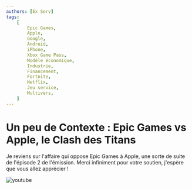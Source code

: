 ```yaml
---
authors: [Ex Serv]
tags:
    [
        Epic Games,
        Apple,
        Google,
        Android,
        iPhone,
        Xbox Game Pass,
        Modèle économique,
        Industrie,
        Financement,
        Fortnite,
        Netflix,
        Jeu service,
        Multivers,
    ]
---
```


# Un peu de Contexte : Epic Games vs Apple, le Clash des Titans

Je reviens sur l'affaire qui oppose Epic Games à Apple, une sorte de suite de l'épisode 2 de l'émission. Merci infiniment pour votre soutien, j'espère que vous allez apprécier ! 

![youtube](https://www.youtube.com/watch?v=8ljWLHljbUw)
